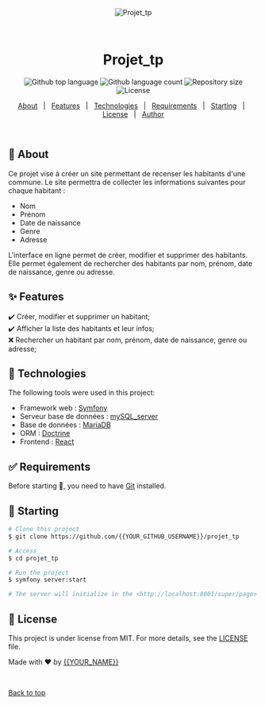 <div align="center" id="top"> 
  <img src="./.github/app.gif" alt="Projet_tp" />

  &#xa0;

  <!-- <a href="https://projet_tp.netlify.app">Demo</a> -->
</div>

<h1 align="center">Projet_tp</h1>

<p align="center">
  <img alt="Github top language" src="https://img.shields.io/github/languages/top/Inserer-Pseudo/projet_tp?color=56BEB8">

  <img alt="Github language count" src="https://img.shields.io/github/languages/count/Inserer-Pseudo/projet_tp?color=56BEB8">

  <img alt="Repository size" src="https://img.shields.io/github/repo-size/Inserer-Pseudo/projet_tp?color=56BEB8">

  <img alt="License" src="https://img.shields.io/github/license/Inserer-Pseudo/projet_tp?color=56BEB8">

  <!-- <img alt="Github issues" src="https://img.shields.io/github/issues/{{YOUR_GITHUB_USERNAME}}/projet_tp?color=56BEB8" /> -->

  <!-- <img alt="Github forks" src="https://img.shields.io/github/forks/{{YOUR_GITHUB_USERNAME}}/projet_tp?color=56BEB8" /> -->

  <!-- <img alt="Github stars" src="https://img.shields.io/github/stars/{{YOUR_GITHUB_USERNAME}}/projet_tp?color=56BEB8" /> -->
</p>

<!-- Status -->

<!-- <h4 align="center"> 
	🚧  Projet_tp 🚀 Under construction...  🚧
</h4> 

<hr> -->

<p align="center">
  <a href="#dart-about">About</a> &#xa0; | &#xa0; 
  <a href="#sparkles-features">Features</a> &#xa0; | &#xa0;
  <a href="#rocket-technologies">Technologies</a> &#xa0; | &#xa0;
  <a href="#white_check_mark-requirements">Requirements</a> &#xa0; | &#xa0;
  <a href="#checkered_flag-starting">Starting</a> &#xa0; | &#xa0;
  <a href="#memo-license">License</a> &#xa0; | &#xa0;
  <a href="https://github.com/{{Inserer-Pseudo}}" target="_blank">Author</a>
</p>

<br>

## :dart: About ##

Ce projet vise à créer un site permettant de recenser les habitants d'une commune. Le site permettra de collecter les informations suivantes pour chaque habitant :

- Nom
- Prénom
- Date de naissance
- Genre
- Adresse

L'interface en ligne permet de créer, modifier et supprimer des habitants. Elle permet également de rechercher des habitants par nom, prénom, date de naissance, genre ou adresse.

## :sparkles: Features ##

:heavy_check_mark: Créer, modifier et supprimer un habitant;\
:heavy_check_mark: Afficher la liste des habitants et leur infos;\
:x: Rechercher un habitant par nom, prénom, date de naissance, genre ou adresse;

## :rocket: Technologies ##

The following tools were used in this project:

- Framework web : [Symfony](https://https://symfony.com//)
- Serveur base de données : [mySQL_server](https://www.mysql.com/fr/)
- Base de données : [MariaDB](https://mariadb.org/)
- ORM : [Doctrine](https://www.doctrine-project.org/)
- Frontend : [React](https://reactjs.org/)

## :white_check_mark: Requirements ##

Before starting :checkered_flag:, you need to have [Git](https://git-scm.com) installed.

## :checkered_flag: Starting ##

```bash
# Clone this project
$ git clone https://github.com/{{YOUR_GITHUB_USERNAME}}/projet_tp

# Access
$ cd projet_tp

# Run the project
$ symfony server:start

# The server will initialize in the <http://localhost:8001/super/page>
```

## :memo: License ##

This project is under license from MIT. For more details, see the [LICENSE](LICENSE.md) file.


Made with :heart: by <a href="https://github.com/Inserer-Pseudo" target="_blank">{{YOUR_NAME}}</a>

&#xa0;

<a href="#top">Back to top</a>

